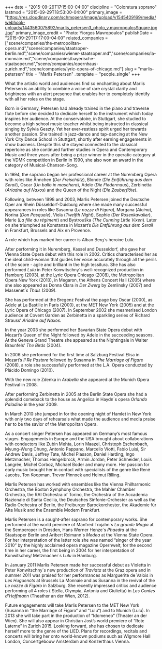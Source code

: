 +++
date = "2015-09-29T17:15:00-04:00"
discipline = "Coloratura soprano"
lastmod = "2015-09-29T18:53:00-04:00"
primary_image = "https://res.cloudinary.com/schmopera/image/upload/v1545409169/media/webhook-uploads/1443560075892/marlis_petersen3_photo_y.mavropoulosSquare.jpg.jpg"
primary_image_credit = "Photo: Yiorgos Mavropoulos"
publishDate = "2015-09-29T17:17:00-04:00"
related_companies = ["scene/companies/the-metropolitan-opera.md","scene/companies/staatsoper-berlin.md","scene/companies/wiener-staatsoper.md","scene/companies/la-monnaie.md","scene/companies/bayerische-staatsoper.md","scene/companies/opernhaus-zurich.md","scene/companies/lyric-opera-of-chicago.md"]
slug = "marlis-petersen"
title = "Marlis Petersen"
_template = "people_single"
+++

What the artistic world and audiences find so enchanting about Marlis Petersen is an ability to combine a voice of rare crystal clarity and brightness with an alert presence that enables her to completely identify with all her roles on the stage.

Born in Germany, Petersen had already trained in the piano and traverse flute before she decided to dedicate herself to the instrument which today inspires her audience. At the conservatoire, in Stuttgart, she studied to become a high school music teacher whilst being instructed in classical singing by Sylvia Geszty. Yet her ever-restless spirit urged her towards another passion. She trained in jazz-dance and tap-dancing at the New York City Dance School in Stuttgart, shortly after earning engagements in show business. Despite this she stayed connected to the classical repertoire as she continued further studies in Opera and Contemporary Music and three years after being a prize winner in the operatic category at the VDMK competition in Berlin in 1990, she also won an award in the category of Musical-Chanson-Song.

In 1994, the soprano began her professional career at the Nuremberg Opera with roles like Ännchen (*Der Freischütz*), Blonde (*Die Entführung aus dem Serail*), Oscar (*Un ballo in maschera*), Adele (*Die Fledermaus*), Zerbinetta (*Ariadne auf Naxos*) and the Queen of the Night (*Die Zauberflöte*).

Following, between 1998 and 2003, Marlis Petersen joined the Deutsche Oper am Rhein Düsseldorf-Duisburg where she made many successful appearances in roles like Susanna (*Le nozze di Figaro*), Morgana (*Alcina*), Norina (*Don Pasquale*), Viola (*Twelfth Night*), Sophie (*Der Rosenkavalier*), Marie (*La fille du régiment*) and Bystrouška (*The Cunning Little Vixen*). Later on she triumphed as Konstanze in Mozart’s *Die Entführung aus dem Serail* in Frankfurt, Brussels and Aix en Provence.

A role which has marked her career is Alban Berg´s heroine Lulu.

After performing it in Nuremberg, Kassel and Dusseldorf, she gave her Vienna State Opera debut with this role in 2002. Critics characterised her as the ideal child-woman that guides her voice accurately through all the perils of the score - agile and brilliant in the high tessitura. She has also performed *Lulu* in Peter Konwitschny´s well-recognized production in Hamburg (2003), at the Lyric Opera Chicago (2008), the Metropolitan Opera New York (2010), in Megaron, the Athens Concert Hall (2005) where she also appeared as Donna Clara in *Der Zwerg* by Zemlinsky (2007) and Massenet´s *Thais* (2009).

She has performed at the Bregenz Festival the page boy Oscar (2000), as Adele at La Bastille in Paris (2000), at the MET New York (2005) and at the Lyric Opera of Chicago (2007). In September 2002 she mesmerised London audience at Covent Garden as Zerbinetta in a sparkling series of Richard Strauss’ *Ariadne auf Naxos*.

In the year 2003 she performed her Bavarian State Opera debut with Mozart’s Queen of the Night followed by Adele in the succeeding seasons. At the Geneva Grand Theatre she appeared as the Nightingale in Walter Braunfels’ *The Birds* (2004).

In 2006 she performed for the first time at Salzburg Festival Elisa in Mozart’s *Il Re Pastore* followed by Susanna in *The Marriage of Figaro* (2008), a role she successfully performed at the L.A. Opera conducted by Plácido Domingo (2010).

With the new role Zdenka in *Arabella* she appeared at the Munich Opera Festival in 2008.

After performing Zerbinetta in 2005 at the Berlin State Opera she had a splendid comeback to the house as Angelica in Haydn´s opera *Orlando Paladino* in the year 2009.

In March 2010 she jumped in for the opening night of Hamlet in New York with only two days of rehearsals what made the audience and media praise her to be the savior of the Metropolitan Opera.

As a concert singer Petersen has appeared on Germany’s most famous stages. Engagements in Europe and the USA brought about collaborations with conductors like Zubin Mehta, Lorin Maazel, Christoph Eschenbach, Myung-Wung Chung, Antonio Pappano, Marcello Viotti, Fabio Luisi, Sir Andrew Davis, Jeffrey Tate, Michel Plasson, Daniel Harding, Ingo Metzmacher, Thomas Hengelbrock, Armin Jordan, Peter Schneider, Louis Langrée, Michel Corboz, Michael Boder and many more. Her passion for early music brought her in contact with specialists of the genre like René Jacobs, Ton Koopman, Trevor Pinnock and Helmut Rilling.

Marlis Petersen has worked with ensembles like the Vienna Philharmonic Orchestra, the Boston Symphony Orchestra, the Mahler Chamber Orchestra, the RAI Orchestra of Torino, the Orchestra of the Accademia Nazionale di Santa Cecilia, the Deutsches Sinfonie-Orchester as well as the Radio Orchestra of Berlin, the Freiburger Barockorchester, the Akademie für Alte Musik and the Ensemble Modern Frankfurt.

Marlis Petersen is a sought-after soprano for contemporary works. She performed at the world premiere of Manfred Trojahn´s *La grande Magia* at the Semperoper in Dresden, Hans Werner Henze´s *Phaedra* at the Staatsoper Berlin and Aribert Reimann´s *Medea* at the Vienna State Opera. For her interpretation of the latter role she was named “singer of the year 2010” by the highly acclaimed opera magazine Opernwelt, for the second time in her career, the first being in 2004 for her interpretation of Konwitschny/ Metzmacher´s *Lulu* in Hamburg.

In January 2011 Marlis Petersen made her successful debut as Violetta in Peter Konwitschny´s new production of *Traviata* at the Graz opera and in summer 2011 was praised for her performances as Marguerite de Valois in  *Les Huguenots* at Brussels La Monnaie and as Susanna in the revival of the *Le nozze di Figaro* in Salzburg.  She recently impressed critics and audience performing all 4 roles ( Stella, Olympia, Antonia and Giulietta) in *Les Contes d’Hoffmann* (Theather an der Wien, 2012).

Future engagements will take Marlis Petersen to the MET New York (Susanna in “the Marriage of Figaro” and “Lulu“) and to Munich (Lulu). In 2013 she will take part in the production of “Idomeneo” (Theater an der Wien). She will also appear in Christian Jost’s world premiere of “Rote Laterne” in Zurich 2015. Looking forward, she has chosen to dedicate herself more to the genre of the LIED. Plans for recordings, recitals and concerts will bring her onto world-known podiums such as Wigmore Hall London, Concertgebouw Amsterdam and Konzerthaus Vienna.
